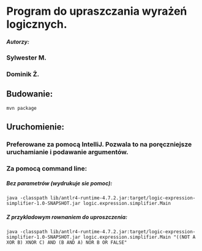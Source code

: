 # Program do upraszczania wyrażeń logicznych.

##### Autorzy:
### Sylwester M.
### Dominik Ż.


## Budowanie:
`mvn package`

## Uruchomienie:

### Preferowane za pomocą IntelliJ. Pozwala to na poręczniejsze uruchamianie i podawanie argumentów.


### Za pomocą command line:

##### Bez parametrów (wydrukuje sie pomoc):

`java -classpath lib/antlr4-runtime-4.7.2.jar:target/logic-expression-simplifier-1.0-SNAPSHOT.jar logic.expression.simplifier.Main`


##### Z przykladowym rownaniem do uproszczenia:

`java -classpath lib/antlr4-runtime-4.7.2.jar:target/logic-expression-simplifier-1.0-SNAPSHOT.jar logic.expression.simplifier.Main "((NOT A XOR B) XNOR C) AND (B AND A) NOR B OR FALSE"`
